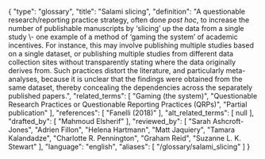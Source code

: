 {
    "type": "glossary",
    "title": "Salami slicing",
    "definition": "A questionable research/reporting practice strategy, often done *post hoc*, to increase the number of publishable manuscripts by ‘slicing’ up the data from a single study \\- one example of a method of ‘gaming the system’ of academic incentives. For instance, this may involve publishing multiple studies based on a single dataset, or publishing multiple studies from different data collection sites without transparently stating where the data originally derives from. Such practices distort the literature, and particularly meta-analyses, because it is unclear that the findings were obtained from the same dataset, thereby concealing the dependencies across the separately published papers.",
    "related_terms": [
        "Gaming (the system)",
        "Questionable Research Practices or Questionable Reporting Practices (QRPs)",
        "Partial publication"
    ],
    "references": [
        "Fanelli (2018)"
    ],
    "alt_related_terms": [
        null
    ],
    "drafted_by": [
        "Mahmoud Elsherif"
    ],
    "reviewed_by": [
        "Sarah Ashcroft-Jones",
        "Adrien Fillon",
        "Helena Hartmann",
        "Matt Jaquiery",
        "Tamara Kalandadze",
        "Charlotte R. Pennington",
        "Graham Reid",
        "Suzanne L. K. Stewart"
    ],
    "language": "english",
    "aliases": [
        "/glossary/salami_slicing"
    ]
}